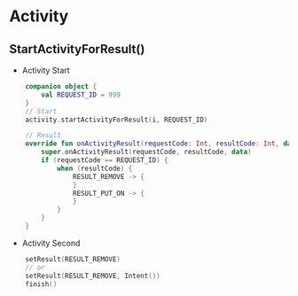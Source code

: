 # Activity

## StartActivityForResult()

- Activity Start

``` Kotlin
    companion object {
        val REQUEST_ID = 999
    }
    // Start
    activity.startActivityForResult(i, REQUEST_ID)

    // Result
    override fun onActivityResult(requestCode: Int, resultCode: Int, data: Intent?) {
        super.onActivityResult(requestCode, resultCode, data)
        if (requestCode == REQUEST_ID) {
            when (resultCode) {
                RESULT_REMOVE -> {
                }
                RESULT_PUT_ON -> {
                }
            }
        }
    }
```

- Activity Second

``` Kotlin
    setResult(RESULT_REMOVE)
    // or
    setResult(RESULT_REMOVE, Intent())
    finish()
```
